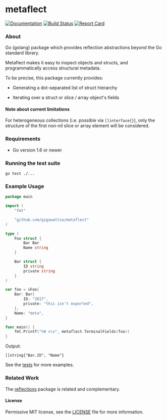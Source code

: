 # metaflect

[![Documentation](https://godoc.org/github.com/gigawattio/metaflect?status.svg)](https://godoc.org/github.com/gigawattio/metaflect)
[![Build Status](https://travis-ci.org/gigawattio/metaflect.svg?branch=master)](https://travis-ci.org/gigawattio/metaflect)
[![Report Card](https://goreportcard.com/badge/github.com/gigawattio/metaflect)](https://goreportcard.com/report/github.com/gigawattio/metaflect)

### About

Go (golang) package which provides reflection abstractions beyond the Go standard library.

Metaflect makes it easy to inspect objects and structs, and programmatically access structural metadata.

To be precise, this package currently provides:

* Generating a dot-separated list of struct hierarchy

* Iterating over a struct or slice / array object's fields

#### Note about current limitations

For heterogeneous collections (i.e. possible via `[]interface{}`), only the structure of the first non-nil slice or array element will be considered.

### Requirements

* Go version 1.6 or newer

### Running the test suite

    go test ./...

### Example Usage

```go
package main

import (
    "fmt"

    "github.com/gigawattio/metaflect"
)

type (
    Foo struct {
        Bar Bar
        Name string
    }

    Bar struct {
        ID string
        private string
    }
)

var foo = &Foo{
    Bar: Bar{
        ID: "2017",
        private: "this isn't exported",
    },
    Name: "meta",
}

func main() {
    fmt.Printf("%# v\n", metaflect.TerminalFields(foo))
}
```

Output:

```
[]string{"Bar.ID", "Name"}
```

See the [tests](https://github.com/gigawattio/metaflect/blob/master/terminal_fields_test.go#L56-L100) for more examples.

### Related Work

The [reflections](https://github.com/oleiade/reflections) package is related and complementary.

#### License

Permissive MIT license, see the [LICENSE](LICENSE) file for more information.


